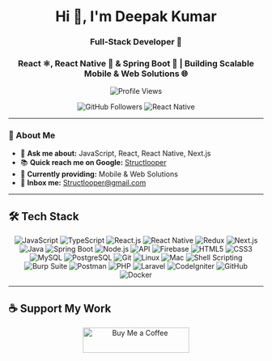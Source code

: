 <h1 align="center">Hi 👋, I'm Deepak Kumar</h1>
<h3 align="center">Full-Stack Developer 🚀</h3>

<h3 align="center"> React ⚛️, React Native 📱 & Spring Boot 🌱 | Building Scalable Mobile & Web Solutions 🌐</h3>

<p align="center">
  <img src="https://komarev.com/ghpvc/?username=your-github-username&label=Profile%20views&color=0e75b6&style=flat" alt="Profile Views"/>
</p>

<p align="center">
  <img src="https://img.shields.io/github/followers/your-github-username?logo=github&style=for-the-badge" alt="GitHub Followers"/>
  <img src="https://img.shields.io/badge/React-Native-blue?style=for-the-badge&logo=react" alt="React Native"/>
</p>



---

### 📢 About Me

- 💬 **Ask me about:** JavaScript, React, React Native, Next.js
- 📚 **Quick reach me on Google:** [Structlooper](https://www.google.com/search?q=structlooper)
- 🌱 **Currently providing:** Mobile & Web Solutions
- 📩 **Inbox me:** [Structlooper@gmail.com](mailto:Structlooper@gmail.com)

---

## 🛠 Tech Stack

<p align="center">
  <img src="https://img.shields.io/badge/JavaScript-F7DF1E?style=for-the-badge&logo=javascript&logoColor=black" alt="JavaScript"/>
  <img src="https://img.shields.io/badge/TypeScript-3178C6?style=for-the-badge&logo=typescript&logoColor=white" alt="TypeScript"/>
  <img src="https://img.shields.io/badge/React-61DAFB?style=for-the-badge&logo=react&logoColor=black" alt="React.js"/>
  <img src="https://img.shields.io/badge/React%20Native-61DAFB?style=for-the-badge&logo=react&logoColor=black" alt="React Native"/>
  <img src="https://img.shields.io/badge/Redux-764ABC?style=for-the-badge&logo=redux&logoColor=white" alt="Redux"/>
  <img src="https://img.shields.io/badge/Next.js-000000?style=for-the-badge&logo=next.js&logoColor=white" alt="Next.js"/>
  <img src="https://img.shields.io/badge/Java-ED8B00?style=for-the-badge&logo=openjdk&logoColor=white" alt="Java"/>
  <img src="https://img.shields.io/badge/Spring%20Boot-6DB33F?style=for-the-badge&logo=spring&logoColor=white" alt="Spring Boot"/>
  <img src="https://img.shields.io/badge/Node.js-339933?style=for-the-badge&logo=node.js&logoColor=white" alt="Node.js"/>
  <img src="https://img.shields.io/badge/API-005571?style=for-the-badge&logo=api&logoColor=white" alt="API"/>
  <img src="https://img.shields.io/badge/Firebase-FFCA28?style=for-the-badge&logo=firebase&logoColor=black" alt="Firebase"/>
  <img src="https://img.shields.io/badge/HTML5-E34F26?style=for-the-badge&logo=html5&logoColor=white" alt="HTML5"/>
  <img src="https://img.shields.io/badge/CSS3-1572B6?style=for-the-badge&logo=css3&logoColor=white" alt="CSS3"/>
  <img src="https://img.shields.io/badge/MySQL-4479A1?style=for-the-badge&logo=mysql&logoColor=white" alt="MySQL"/>
  <img src="https://img.shields.io/badge/PostgreSQL-316192?style=for-the-badge&logo=postgresql&logoColor=white" alt="PostgreSQL"/>
  <img src="https://img.shields.io/badge/Git-F05032?style=for-the-badge&logo=git&logoColor=white" alt="Git"/>
  <img src="https://img.shields.io/badge/Linux-FCC624?style=for-the-badge&logo=linux&logoColor=black" alt="Linux"/>
  <img src="https://img.shields.io/badge/Mac-000000?style=for-the-badge&logo=apple&logoColor=white" alt="Mac"/>
  <img src="https://img.shields.io/badge/Shell_Scripting-121011?style=for-the-badge&logo=gnu-bash&logoColor=white" alt="Shell Scripting"/>
  <img src="https://img.shields.io/badge/Burp%20Suite-FF4A00?style=for-the-badge&logo=burp-suite&logoColor=white" alt="Burp Suite"/>
  <img src="https://img.shields.io/badge/Postman-FF6C37?style=for-the-badge&logo=postman&logoColor=white" alt="Postman"/>
  <img src="https://img.shields.io/badge/PHP-777BB4?style=for-the-badge&logo=php&logoColor=white" alt="PHP"/>
  <img src="https://img.shields.io/badge/Laravel-FF2D20?style=for-the-badge&logo=laravel&logoColor=white" alt="Laravel"/>
  <img src="https://img.shields.io/badge/CodeIgniter-EE4623?style=for-the-badge&logo=codeigniter&logoColor=white" alt="CodeIgniter"/>
  <img src="https://img.shields.io/badge/GitHub-181717?style=for-the-badge&logo=github&logoColor=white" alt="GitHub"/>
  <img src="https://img.shields.io/badge/Docker-2496ED?style=for-the-badge&logo=docker&logoColor=white" alt="Docker"/>
</p>

---

## ☕ **Support My Work**
<p align="center">
  <a href="https://www.buymeacoffee.com/structlooper">
    <img src="https://cdn.buymeacoffee.com/buttons/v2/default-yellow.png" height="50" width="210" alt="Buy Me a Coffee"/>
  </a>
</p>
